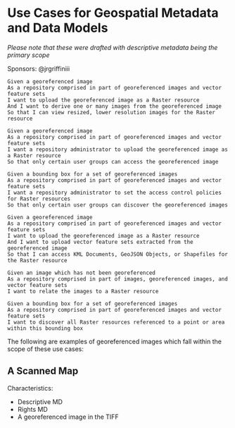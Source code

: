 # Use Cases for Geospatial Metadata and Data Models
_Please note that these were drafted with descriptive metadata being the primary scope_

Sponsors: @jrgriffiniii

```
Given a georeferenced image
As a repository comprised in part of georeferenced images and vector feature sets
I want to upload the georeferenced image as a Raster resource
And I want to derive one or many images from the georeferenced image
So that I can view resized, lower resolution images for the Raster resource
```

```
Given a georeferenced image
As a repository comprised in part of georeferenced images and vector feature sets
I want a repository administrator to upload the georeferenced image as a Raster resource
So that only certain user groups can access the georeferenced image
```

```
Given a bounding box for a set of georeferenced images
As a repository comprised in part of georeferenced images and vector feature sets
I want a repository administrator to set the access control policies for Raster resources
So that only certain user groups can discover the georeferenced images
```

```
Given a georeferenced image
As a repository comprised in part of georeferenced images and vector feature sets
I want to upload the georeferenced image as a Raster resource
And I want to upload vector feature sets extracted from the georeferenced image
So that I can access KML Documents, GeoJSON Objects, or Shapefiles for the Raster resource
```

```
Given an image which has not been georeferenced
As a repository comprised in part of images, georeferenced images, and vector feature sets
I want to relate the images to a Raster resource
```

```
Given a bounding box for a set of georeferenced images
As a repository comprised in part of georeferenced images and vector feature sets
I want to discover all Raster resources referenced to a point or area within this bounding box
```

The following are examples of georeferenced images which fall within the scope of these use cases:

## A Scanned Map

Characteristics:

* Descriptive MD
* Rights MD
* A georeferenced image in the TIFF
